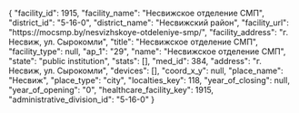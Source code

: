 {
    "facility_id": 1915,
    "facility_name": "Несвижское отделение СМП",
    "district_id": "5-16-0",
    "district_name": "Несвижский район",
    "facility_url": "https:\/\/mocsmp.by\/nesvizhskoye-otdeleniye-smp\/",
    "facility_address": "г. Несвиж, ул. Сырокомли",
    "title": "Несвижское отделение СМП",
    "facility_type": null,
    "ap_1": "29",
    "name": "Несвижское отделение СМП",
    "state": "public institution",
    "stats": [],
    "med_id": 384,
    "address": "г. Несвиж, ул. Сырокомли",
    "devices": [],
    "coord_x_y": null,
    "place_name": "Несвиж",
    "place_type": "city",
    "localties_key": 118,
    "year_of_closing": null,
    "year_of_opening": "0",
    "healthcare_facility_key": 1915,
    "administrative_division_id": "5-16-0"
}